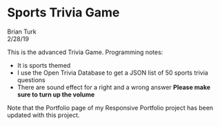 # Sports Trivia Game
Brian Turk  
2/28/19

This is the advanced Trivia Game.  Programming notes:
* It is sports themed
* I use the Open Trivia Database to get a JSON list of 50 sports trivia questions
* There are sound effect for a right and a wrong answer  **Please make sure to turn up the volume**


Note that the Portfolio page of my Responsive Portfolio project has been updated with this project.